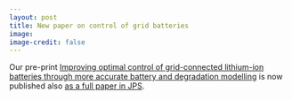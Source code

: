 ```yaml
---
layout: post
title: New paper on control of grid batteries
image: 
image-credit: false
---
```

Our pre-print [Improving optimal control of grid-connected lithium-ion batteries through more accurate battery and degradation modelling](https://arxiv.org/abs/1710.04552) is now published also [as a full paper in JPS](https://www.sciencedirect.com/science/article/pii/S0378775318300041?via%3Dihub).